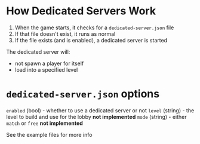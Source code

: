 # How Dedicated Servers Work

1. When the game starts, it checks for a `dedicated-server.json` file
2. If that file doesn't exist, it runs as normal
3. If the file exists (and is enabled), a dedicated server is started

The dedicated server will:

- not spawn a player for itself
- load into a specified level

# `dedicated-server.json` options

`enabled` (bool) - whether to use a dedicated server or not
`level` (string) - the level to build and use for the lobby **not implemented**
`mode` (string) - either `match` or `free` **not implemented**

See the example files for more info
